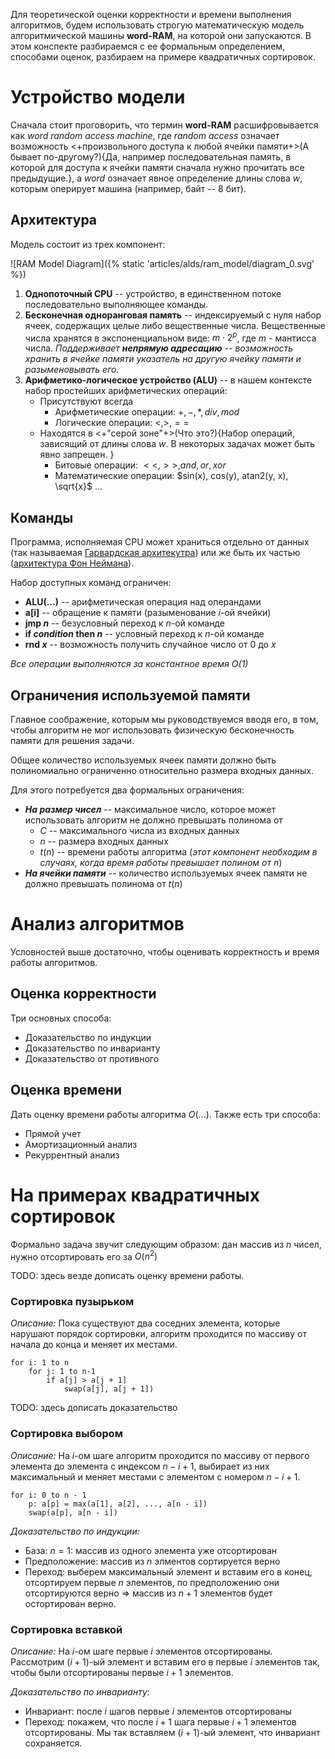Для теоретической оценки корректности и времени выполнения алгоритмов, будем использовать строгую математическую модель алгоритмической машины **word-RAM**, на которой они запускаются. В этом конспекте разбираемся с ее формальным определением, способами оценок, разбираем на примере квадратичных сортировок.



# Устройство модели
Сначала стоит проговорить, что термин **word-RAM** расшифровывается как *word random access machine*, где *random access* означает возможность <+произвольного доступа к любой ячейки памяти+>(А бывает по-другому?){Да, например последовательная память, в которой для доступа к ячейки памяти сначала нужно прочитать все предыдущие.}, а *word* означает явное определение длины слова $w$, которым оперирует машина (например, байт -- 8 бит).

## Архитектура
Модель состоит из трех компонент:

![RAM Model Diagram]({% static 'articles/alds/ram_model/diagram_0.svg' %})

 1. **Однопоточный CPU** -- устройство, в  единственном потоке последовательно выполняющее команды.
 2. **Бесконечная одноранговая память** -- индексируемый с нуля набор ячеек, содержащих целые либо вещественные числа. Вещественные числа хранятся в экспоненциальном виде: $m \cdot 2^p$, где $m$ - мантисса числа.
 *Поддерживает **непрямую адресацию** -- возможность хранить в ячейке памяти указатель на другую ячейку памяти и разыменовывать его.*
 3. **Арифметико-логическое устройство (ALU)** -- в нашем контексте набор простейших арифметических операций:
	* Присутствуют всегда
		* Арифметические операции: $+, -, *, div, mod$
		* Логические операции: $<, >, ==$
	* Находятся в <+"серой зоне"+>(Что это?){Набор операций, зависящий от длины слова $w$. В некоторых задачах может быть явно запрещен. }
		* Битовые операции: $<<, >>, and, or, xor$
		* Математические операции: $sin(x), cos(y), atan2(y, x), \sqrt{x}$ ...

## Команды
Программа, исполняемая CPU может храниться отдельно от данных (так называемая [Гарвардская архитекутра](https://en.wikipedia.org/wiki/Harvard_architecture)) или же быть их частью ([архитектура Фон Неймана](https://en.wikipedia.org/wiki/Von_Neumann_architecture)).

Набор доступных команд ограничен:

* **ALU(...)** -- арифметическая операция над операндами
* **a[i]** -- обращение к памяти (разыменование $i$-ой ячейки)
* **jmp *n*** -- безусловный переход к $n$-ой команде
* **if *condition* then *n*** -- условный переход к $n$-ой команде
* **rnd *x*** -- возможность получить случайное число от $0$ до $x$

*Все операции выполняются за константное время $O(1)$*

## Ограничения используемой памяти

Главное соображение, которым мы руководствуемся вводя его, в том, чтобы алгоритм не мог использовать физическую бесконечность памяти для решения задачи.

Общее количество используемых ячеек памяти должно быть полиномиально ограниченно относительно размера входных данных.

Для этого потребуется два формальных ограничения:

* ***На размер чисел*** -- максимальное число, которое может использовать алгоритм не должно превышать полинома от
	* $C$ -- максимального числа из входных данных
	*  $n$ --  размера входных данных
	* $t(n)$ -- времени работы алгоритма (*этот компонент необходим в случаях, когда время работы превышает полином от $n$*)
* ***На ячейки памяти*** -- количество используемых ячеек памяти не должно превышать полинома от $t(n)$

# Анализ алгоритмов
Условностей выше достаточно, чтобы оценивать корректность и время работы алгоритмов.

## Оценка корректности
Три основных способа:

* Доказательство по индукции
* Доказательство по инварианту
* Доказательство от противного


## Оценка времени

 Дать оценку времени работы алгоритма $O(...)$. Также есть три способа:

* Прямой учет
* Амортизационный анализ
* Рекуррентный анализ

# На примерах квадратичных сортировок

Формально задача звучит следующим образом: дан массив из $n$ чисел, нужно отсортировать его за $O(n^2)$


TODO: здесь везде дописать оценку времени работы.
### Сортировка пузырьком
*Описание:*
Пока существуют два соседних элемента, которые нарушают порядок сортировки, алгоритм проходится по массиву от начала до конца и меняет их местами.
```
for i: 1 to n
	for j: 1 to n-1
		if a[j] > a[j + 1]
			swap(a[j], a[j + 1])
```
TODO: здесь дописать доказательство

### Сортировка выбором
*Описание:*
На $i$-ом шаге алгоритм проходится по массиву от первого элемента до элемента с индексом $n - i + 1$, выбирает из них максимальный и меняет местами с элементом с номером $n - i + 1$.
```
for i: 0 to n - 1
	p: a[p] = max(a[1], a[2], ..., a[n - i])
	swap(a[p], a[n - i])
```
*Доказательство по индукции:*

* База: $n = 1$: массив из одного элемента уже отсортирован
* Предположение: массив из $n$ элментов сортируется верно
* Переход: выберем максимальный элемент и вставим его в конец, отсортируем первые $n$ элементов, по предположению они отсортируются верно $\Rightarrow$ массив из $n + 1$ элементов будет остортирован верно.


### Сортировка вставкой
*Описание:*
Нa $i$-ом шаге первые $i$ элементов отсортированы. Рассмотрим $(i + 1)$-ый элемент и вставим его в первые $i$ элементов так, чтобы были отсортированы первые $i + 1$ элементов.

*Доказательство по инварианту:*

* Инвариант: после $i$ шагов первые $i$ элементов отсортированы
* Переход: покажем, что после $i + 1$ шага первые  $i + 1$ элементов отсортированы. Мы так вставляем $(i + 1)$-ый элемент, что инвариант сохраняется.
